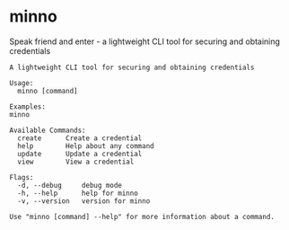 # minno
Speak friend and enter - a lightweight CLI tool for securing and obtaining credentials

```
A lightweight CLI tool for securing and obtaining credentials

Usage:
  minno [command]

Examples:
minno

Available Commands:
  create      Create a credential
  help        Help about any command
  update      Update a credential
  view        View a credential

Flags:
  -d, --debug     debug mode
  -h, --help      help for minno
  -v, --version   version for minno

Use "minno [command] --help" for more information about a command.
```